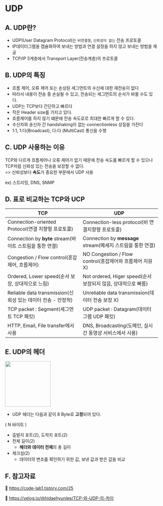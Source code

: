# UDP

## A. UDP란?

- UDP(User Datagram Protocol)는 `비연결형`, `신뢰성이 없는` 전송 프로토콜
- IP데이터그램을 캡슐화하여 보내는 방법과 연결 설정을 하지 않고 보내는 방법을 제공
- TCP/IP 5계층에서 Transport Layer(전송계층)의 프로토콜

## B. UDP의 특징

- 흐름 제어, 오류 제어 또는 손상된 세그먼트의 수신에 대한 재전송이 없다
- 따라서 내용이 전송 중 손실될 수 있고, 전송되는 세그먼트의 순서가 바뀔 수도 있다.
- UDP는 TCP보다 간단하고 빠르다
- 작은 Header size를 가지고 있다.
- 흐름제어를 하지 않기 떄문에 전송 속도로르 최대한 빠르게 할 수 있다.
- 수신자와 송신자 간 handshaking이 없는 connectionless 성질을 가진다
- 1:1, 1:다(Broadcast), 다:다 (MultiCast) 통신을 수행

## C. UDP 사용하는 이유

TCP와 다르게 흐름제어나 오류 제어가 없기 때문에 전송 속도를 빠르게 할 수 있으나 TCP처럼 신뢰성 있는 전송을 보장할 수 없다.<br>
=> 신뢰성보다 **속도**가 중요한 부문에서 UDP 사용

ex) 스트리밍, DNS, SNMP

## D. 표로 비교하는 TCP와 UCP

| TCP                                                          | UDP                                                           |
| ------------------------------------------------------------ | ------------------------------------------------------------- |
| Connection-oriented Protocol(연결 지향형 프로토콜)           | Connection-less protocol(비 연결지향형 프로토콜)              |
| Connection by **byte** stream(바이트 스트림을 통한 연결)     | Connection by **message** stream(메세지 스트림을 통한 연결)   |
| Congestion / Flow control(혼잡제어, 흐름제어)                | NO Congestion / Flow control(혼잡제어와 흐름제어 지원 X)      |
| Ordered, Lower speed(순서 보장, 상대적으로 느림)             | Not ordered, Higer speed(순서 보장되지 않음, 상대적으로 빠름) |
| Reliable data transmission(신뢰성 있는 데이터 전송 - 안정적) | Unreliable data transmission(데이터 전송 보장 X)              |
| TCP packet : Segment(세그먼트 TCP 패킷)                      | UDP packet : Datagram(데이터그램 UDP 패킷)                    |
| HTTP, Email, File transfer에서 사용                          | DNS, Broadcasting(도메인, 실시간 동영상 서비스에서 사용)      |

## E. UDP의 헤더

<img src="https://cheapsslsecurity.com/blog/wp-content/uploads/2022/06/udp-header.png" height=150>

- UDP 헤더는 다음과 같이 8 Byte로 **고정**되어 있다.

( N 바이트 )

- 출발지 포트(2), 도착지 포트(2)
- 전체 길이(2)
  - **헤더와 데이터 전체**의 총 길이
- 체크섬(2)
  - 데이터의 변조를 확인하기 위한 값, 보낸 값과 받은 값을 비교

## F. 참고자료

🔗 https://code-lab1.tistory.com/25

🔗 https://velog.io/@hidaehyunlee/TCP-와-UDP-의-차이
